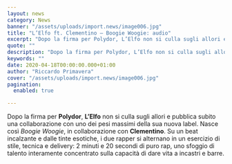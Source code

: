 ```yaml
---
layout: news
category: News
banner: "/assets/uploads/import.news/image006.jpg"
title: "L’Elfo ft. Clementino – Boogie Woogie: audio"
excerpt: "Dopo la firma per Polydor, L’Elfo non si culla sugli allori e pubblica subito una collaborazione con uno dei pesi massimi della sua nuova label. Nasce così Boogie Woogie, in collaborazione con Clementino. Su un beat incalzante e dalle tinte esotiche, i due rapper si alternano in un esercizio di stile, tecnica e delivery: 2 [&hellip"
quote: ""
description: "Dopo la firma per Polydor, L’Elfo non si culla sugli allori e pubblica subito una collaborazione con uno dei pesi massimi della sua nuova label. Nasce così Boogie Woogie, in collaborazione con Clementino. Su un beat incalzante e dalle tinte esotiche, i due rapper si alternano in un esercizio di stile, tecnica e delivery: 2 [&hellip"
keywords: ""
date: 2020-04-18T00:00:00.000+01:00
author: "Riccardo Primavera"
cover: "/assets/uploads/import.news/image006.jpg"
pagination:
  enabled: true

---
```


Dopo la firma per **Polydor**, **L’Elfo** non si culla sugli allori e pubblica subito una collaborazione con uno dei pesi massimi della sua nuova label. Nasce così _Boogie Woogie_, in collaborazione con **Clementino**. Su un beat incalzante e dalle tinte esotiche, i due rapper si alternano in un esercizio di stile, tecnica e delivery: 2 minuti e 20 secondi di puro rap, uno sfoggio di talento interamente concentrato sulla capacità di dare vita a incastri e barre.